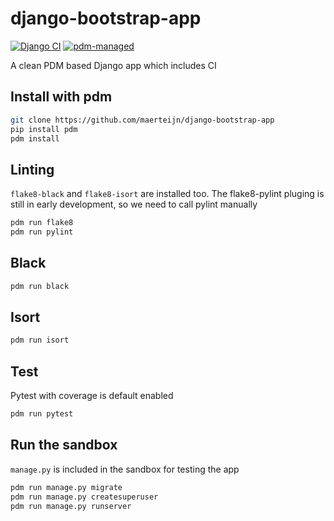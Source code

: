 # django-bootstrap-app
[![Django CI](https://github.com/maerteijn/django-bootstrap-app/actions/workflows/ci.yml/badge.svg)](https://github.com/maerteijn/django-bootstrap-app/actions/workflows/ci.yml)
[![pdm-managed](https://img.shields.io/badge/pdm-managed-blueviolet)](https://pdm.fming.dev)

A clean PDM based Django app which includes CI

## Install with pdm
```bash
git clone https://github.com/maerteijn/django-bootstrap-app
pip install pdm
pdm install
```

## Linting
`flake8-black` and `flake8-isort` are installed too. The flake8-pylint pluging is still
in early development, so we need to call pylint manually
```bash
pdm run flake8
pdm run pylint
```

## Black
```bash
pdm run black
```

## Isort
```bash
pdm run isort
```

## Test
Pytest with coverage is default enabled
```bash
pdm run pytest
```

## Run the sandbox
`manage.py` is included in the sandbox for testing the app
```bash
pdm run manage.py migrate
pdm run manage.py createsuperuser
pdm run manage.py runserver
```

